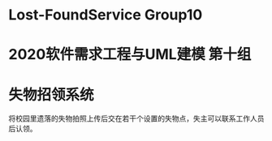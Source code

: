 # Lost-FoundService Group10 
# 2020软件需求工程与UML建模  第十组

失物招领系统
===

将校园里遗落的失物拍照上传后交在若干个设置的失物点，失主可以联系工作人员后认领。 
